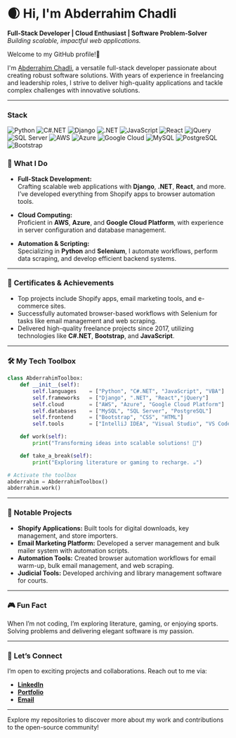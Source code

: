 # 🌒 Hi, I'm Abderrahim Chadli

**Full-Stack Developer | Cloud Enthusiast | Software Problem-Solver**  
_Building scalable, impactful web applications._

Welcome to my GitHub profile!👻

I'm [Abderrahim Chadli](https://abderrahimchadli.github.io/), a versatile full-stack developer passionate about creating robust software solutions. With years of experience in freelancing and leadership roles, I strive to deliver high-quality applications and tackle complex challenges with innovative solutions.

---
### Stack

![Python](https://img.shields.io/badge/Python-3776AB?style=for-the-badge&logo=python&logoColor=white)
![C#.NET](https://img.shields.io/badge/C%23-512BD4?style=for-the-badge&logo=dotnet&logoColor=white)
![Django](https://img.shields.io/badge/Django-092E20?style=for-the-badge&logo=django&logoColor=white)
![.NET](https://img.shields.io/badge/.NET-512BD4?style=for-the-badge&logo=dotnet&logoColor=white)
![JavaScript](https://img.shields.io/badge/JavaScript-F7DF1E?style=for-the-badge&logo=javascript&logoColor=black)
![React](https://img.shields.io/badge/React-61DAFB?style=for-the-badge&logo=react&logoColor=black)
![jQuery](https://img.shields.io/badge/jQuery-0769AD?style=for-the-badge&logo=jquery&logoColor=white)
![SQL Server](https://img.shields.io/badge/SQL%20Server-CC2927?style=for-the-badge&logo=microsoft-sql-server&logoColor=white)
![AWS](https://img.shields.io/badge/AWS-232F3E?style=for-the-badge&logo=amazon-aws&logoColor=white)
![Azure](https://img.shields.io/badge/Azure-0078D4?style=for-the-badge&logo=microsoft-azure&logoColor=white)
![Google Cloud](https://img.shields.io/badge/Google%20Cloud-4285F4?style=for-the-badge&logo=google-cloud&logoColor=white)
![MySQL](https://img.shields.io/badge/MySQL-4479A1?style=for-the-badge&logo=mysql&logoColor=white)
![PostgreSQL](https://img.shields.io/badge/PostgreSQL-336791?style=for-the-badge&logo=postgresql&logoColor=white)
![Bootstrap](https://img.shields.io/badge/Bootstrap-7952B3?style=for-the-badge&logo=bootstrap&logoColor=white)


### 🚀 **What I Do**

- **Full-Stack Development:**  
  Crafting scalable web applications with **Django**, **.NET**, **React**, and more. I’ve developed everything from Shopify apps to browser automation tools.

- **Cloud Computing:**  
  Proficient in **AWS**, **Azure**, and **Google Cloud Platform**, with experience in server configuration and database management.

- **Automation & Scripting:**  
  Specializing in **Python** and **Selenium**, I automate workflows, perform data scraping, and develop efficient backend systems.

---

### 🖖 **Certificates & Achievements**

- Top projects include Shopify apps, email marketing tools, and e-commerce sites.
- Successfully automated browser-based workflows with Selenium for tasks like email management and web scraping.
- Delivered high-quality freelance projects since 2017, utilizing technologies like **C#.NET**, **Bootstrap**, and **JavaScript**.

---

### 🛠️ **My Tech Toolbox**

```python
class AbderrahimToolbox:
    def __init__(self):
        self.languages    = ["Python", "C#.NET", "JavaScript", "VBA"]
        self.frameworks   = ["Django", ".NET", "React","jQuery"]
        self.cloud        = ["AWS", "Azure", "Google Cloud Platform"]
        self.databases    = ["MySQL", "SQL Server", "PostgreSQL"]
        self.frontend     = ["Bootstrap", "CSS", "HTML"]
        self.tools        = ["IntelliJ IDEA", "Visual Studio", "VS Code"]

    def work(self):
        print("Transforming ideas into scalable solutions! 🚀")

    def take_a_break(self):
        print("Exploring literature or gaming to recharge. ☕")

# Activate the toolbox
abderrahim = AbderrahimToolbox()
abderrahim.work()
```

---

### 🎨 **Notable Projects**

- **Shopify Applications:** Built tools for digital downloads, key management, and store importers.
- **Email Marketing Platform:** Developed a server management and bulk mailer system with automation scripts.
- **Automation Tools:** Created browser automation workflows for email warm-up, bulk email management, and web scraping.
- **Judicial Tools:** Developed archiving and library management software for courts.

---

### 🎮 **Fun Fact**

When I’m not coding, I’m exploring literature, gaming, or enjoying sports. Solving problems and delivering elegant software is my passion.

---

### 📨 **Let’s Connect**

I’m open to exciting projects and collaborations. Reach out to me via:

- **[LinkedIn](https://www.linkedin.com/in/abderrahimchadli/)**
- **[Portfolio](https://abderrahimchadli.github.io/)**
- **[Email](mailto:egaokira@gmail.com)**

---

Explore my repositories to discover more about my work and contributions to the open-source community!

